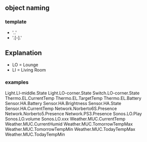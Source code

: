 ## object naming

### template

* '<objectType>.<ROom>.<designation>'
* '<objectType>.<ROom>[-<specifics>].<designation>'

## Explanation

* LO = Lounge
* LI = Living Room

### examples
Light.LI-middle.State
Light.LO-corner.State
Switch.LO-corner.State
Thermo.EL.CurrentTemp
Thermo.EL.TargetTemp
Thermo.EL.Battery
Sensor.HA.Battery
Sensor.HA.Brightness
Sensor.HA.State
Sensor.HA.CurrentTemp
Network.Norberto6S.Presence
Network.Norberto5.Presence
Network.PS3.Presence
Sonos.LO.Play
Sonos.LO.volume
Sonos.LO.xxx
Weather.MUC.CurrentTemp
Weather.MUC.CurrentHumid
Weather.MUC.TomorrowTempMax
Weather.MUC.TomorrowTempMin
Weather.MUC.TodayTempMax
Weather.MUC.TodayTempMin
